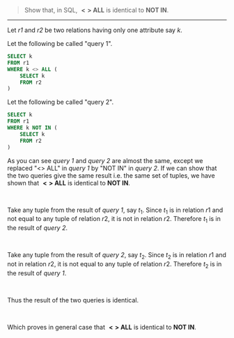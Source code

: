 > Show that, in SQL, **$<>$ ALL** is identical to **NOT IN**. 

--------------------------------

Let _r1_ and _r2_ be two relations having only one attribute say _k_.

Let the following be called "query 1".

```sql 
SELECT k
FROM r1
WHERE k <> ALL (
    SELECT k
    FROM r2
)
```

Let the following be called "query 2".

```sql 
SELECT k
FROM r1
WHERE k NOT IN (
    SELECT k
    FROM r2
)
```

As you can see _query 1_ and _query 2_ are almost the same, except we replaced "<> ALL"
in _query 1_ by "NOT IN" in _query 2_. If we can show that the two queries give the same
result i.e. the same set of tuples, we have shown that **$<>$ ALL** is identical to **NOT IN**.

<br> 

Take any tuple from the result of _query 1_, say $t_1$. Since $t_1$ is in relation $r1$ and not equal 
to any tuple of relation $r2$, it is not in relation $r2$. Therefore $t_1$ is in the result of _query 2_. 

<br>

Take any tuple from the result of _query 2_, say $t_2$. Since $t_2$ is in relation $r1$ and not in 
relation $r2$, it is not equal to any tuple of relation $r2$. Therefore $t_2$ is in the result of _query 1_. 

<br> 

Thus the result of the two queries is identical. 

<br> 

Which proves in general case that **$<>$ ALL** is identical to **NOT IN**.